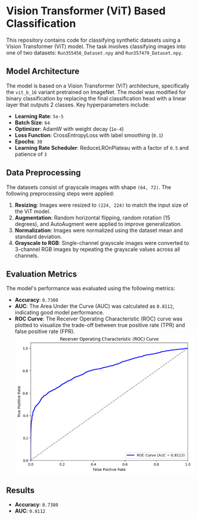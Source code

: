 # Vision Transformer (ViT) Based Classification

This repository contains code for classifying synthetic datasets using a Vision Transformer (ViT) model. The task involves classifying images into one of two datasets: `Run355456_Dataset.npy` and `Run357479_Dataset.npy`.

## Model Architecture
The model is based on a Vision Transformer (ViT) architecture, specifically the `vit_b_16` variant pretrained on ImageNet. The model was modified for binary classification by replacing the final classification head with a linear layer that outputs 2 classes. Key hyperparameters include:
- **Learning Rate**: `5e-5`
- **Batch Size**: `64`
- **Optimizer**: AdamW with weight decay (`1e-4`)
- **Loss Function**: CrossEntropyLoss with label smoothing (`0.1`)
- **Epochs**: `30`
- **Learning Rate Scheduler**: ReduceLROnPlateau with a factor of `0.5` and patience of `3`

## Data Preprocessing
The datasets consist of grayscale images with shape `(64, 72)`. The following preprocessing steps were applied:
1. **Resizing**: Images were resized to `(224, 224)` to match the input size of the ViT model.
2. **Augmentation**: Random horizontal flipping, random rotation (15 degrees), and AutoAugment were applied to improve generalization.
3. **Normalization**: Images were normalized using the dataset mean and standard deviation.
4. **Grayscale to RGB**: Single-channel grayscale images were converted to 3-channel RGB images by repeating the grayscale values across all channels.

## Evaluation Metrics
The model's performance was evaluated using the following metrics:
- **Accuracy**: `0.7380`
- **AUC**: The Area Under the Curve (AUC) was calculated as `0.8112`, indicating good model performance.
- **ROC Curve**: The Receiver Operating Characteristic (ROC) curve was plotted to visualize the trade-off between true positive rate (TPR) and false positive rate (FPR).
  ![ROC Curve](ROC_curve.png)

## Results
- **Accuracy**: `0.7380`
- **AUC**: `0.8112`

